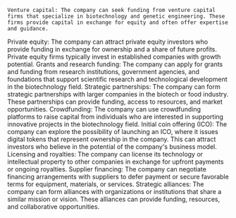     Venture capital: The company can seek funding from venture capital firms that specialize in biotechnology and genetic engineering. These firms provide capital in exchange for equity and often offer expertise and guidance.
Private equity: The company can attract private equity investors who provide funding in exchange for ownership and a share of future profits. Private equity firms typically invest in established companies with growth potential.
Grants and research funding: The company can apply for grants and funding from research institutions, government agencies, and foundations that support scientific research and technological development in the biotechnology field.
Strategic partnerships: The company can form strategic partnerships with larger companies in the biotech or food industry. These partnerships can provide funding, access to resources, and market opportunities.
Crowdfunding: The company can use crowdfunding platforms to raise capital from individuals who are interested in supporting innovative projects in the biotechnology field.
Initial coin offering (ICO): The company can explore the possibility of launching an ICO, where it issues digital tokens that represent ownership in the company. This can attract investors who believe in the potential of the company's business model.
Licensing and royalties: The company can license its technology or intellectual property to other companies in exchange for upfront payments or ongoing royalties.
Supplier financing: The company can negotiate financing arrangements with suppliers to defer payment or secure favorable terms for equipment, materials, or services.
Strategic alliances: The company can form alliances with organizations or institutions that share a similar mission or vision. These alliances can provide funding, resources, and collaborative opportunities.

